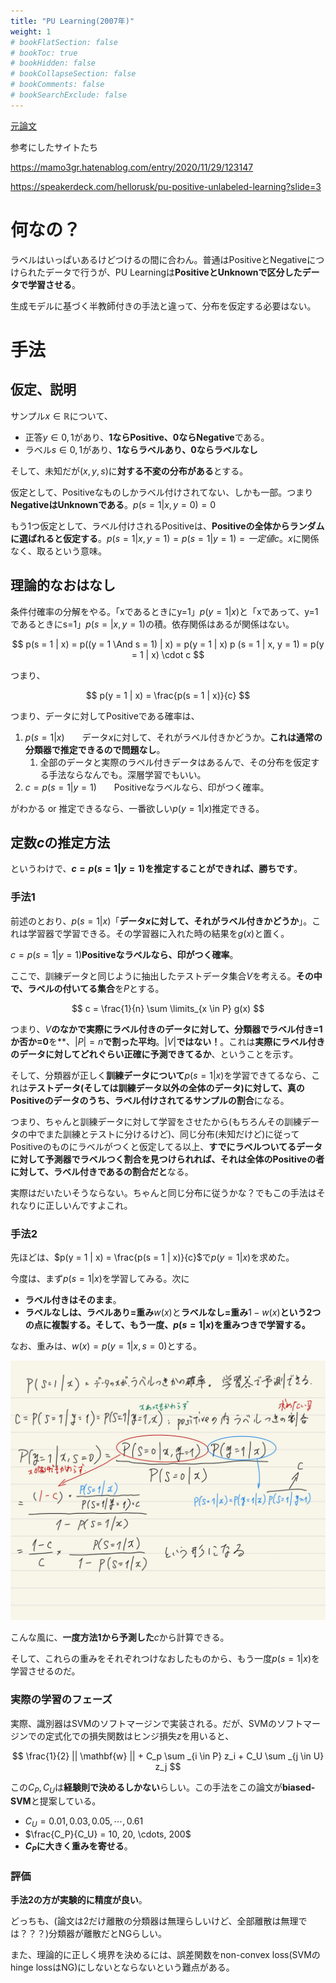 ```yaml
---
title: "PU Learning(2007年)"
weight: 1
# bookFlatSection: false
# bookToc: true
# bookHidden: false
# bookCollapseSection: false
# bookComments: false
# bookSearchExclude: false
---
```


[元論文](https://cseweb.ucsd.edu/~elkan/posonly.pdf)

参考にしたサイトたち

https://mamo3gr.hatenablog.com/entry/2020/11/29/123147

https://speakerdeck.com/hellorusk/pu-positive-unlabeled-learning?slide=3

# 何なの？

ラベルはいっぱいあるけどつけるの間に合わん。普通はPositiveとNegativeにつけられたデータで行うが、PU Learningは**PositiveとUnknownで区分したデータで学習させる**。

生成モデルに基づく半教師付きの手法と違って、分布を仮定する必要はない。

# 手法

## 仮定、説明

サンプル$x \in \mathbb{R}$について、
- 正答$y \in 0, 1$があり、**1ならPositive、0ならNegative**である。
- ラベル$s \in 0, 1$があり、**1ならラベルあり、0ならラベルなし**

そして、未知だが$(x, y, s)$に**対する不変の分布がある**とする。

仮定として、Positiveなものしかラベル付けされてない、しかも一部。つまり**NegativeはUnknownである**。$p(s = 1| x, y = 0) = 0$

もう1つ仮定として、ラベル付けされるPositiveは、**Positiveの全体からランダムに選ばれると仮定する**。$p(s = 1 | x, y = 1) = p(s = 1 | y = 1) = 一定値c$。$x$に関係なく、取るという意味。

## 理論的なおはなし

条件付確率の分解をやる。「xであるときにy=1」$p(y = 1 | x)$と「xであって、y=1であるときにs=1」$p(s = | x, y = 1)$の積。依存関係はあるが関係はない。

$$
p(s = 1 | x) = p((y = 1 \And s = 1) | x) = p(y = 1 | x) p (s = 1 | x, y = 1) = p(y = 1 | x) \cdot c
$$

つまり、

$$
p(y = 1 | x) = \frac{p(s = 1 | x)}{c}
$$

つまり、データに対してPositiveである確率は、

1. $p(s = 1 | x)$　　データ$x$に対して、それがラベル付きかどうか。**これは通常の分類器で推定できるので問題なし**。
   1. 全部のデータと実際のラベル付きデータはあるんで、その分布を仮定する手法ならなんでも。深層学習でもいい。
2. $c = p(s = 1 | y = 1)$　　Positiveなラベルなら、印がつく確率。

がわかる or 推定できるなら、一番欲しい$p(y = 1 | x)$推定できる。

## 定数$c$の推定方法

というわけで、**$c = p(s = 1 | y = 1)$を推定することができれば、勝ちです**。

### 手法1

前述のとおり、$p(s = 1 | x)$「**データ$x$に対して、それがラベル付きかどうか**」。これは学習器で学習できる。その学習器に入れた時の結果を$g(x)$と置く。

$c = p(s = 1 | y = 1)$**Positiveなラベルなら、印がつく確率**。

ここで、訓練データと同じように抽出したテストデータ集合$V$を考える。**その中で、ラベルの付いてる集合**を$P$とする。

$$
c = \frac{1}{n} \sum \limits_{x \in P} g(x)
$$

つまり、$V$**のなかで実際にラベル付きのデータに対して、分類器でラベル付き=1か否か=0**を**、$|P|=n$**で割った平均**。$|V|$**ではない！**。これは**実際にラベル付きのデータに対してどれぐらい正確に予測できてるか**、ということを示す。

そして、分類器が正しく**訓練データについて**$p(s = 1 | x)$を学習できてるなら、これは**テストデータ(そしては訓練データ以外の全体のデータ)に対して、真のPositiveのデータのうち、ラベル付けされてるサンプルの割合**になる。

つまり、ちゃんと訓練データに対して学習をさせたから(もちろんその訓練データの中でまた訓練とテストに分けるけど)、同じ分布(未知だけど)に従ってPositiveのものにラベルがつくと仮定してる以上、**すでにラベルついてるデータに対して予測器でラベルつく割合を見つけられれば、それは全体のPositiveの者に対して、ラベル付きであるの割合だと**なる。

実際はだいたいそうならない。ちゃんと同じ分布に従うかな？でもこの手法はそれなりに正しいんですよこれ。

### 手法2

先ほどは、$p(y = 1 | x) = \frac{p(s = 1 | x)}{c}$で$p(y = 1 | x)$を求めた。

今度は、まず$p(s = 1 | x)$を学習してみる。次に

- **ラベル付きはそのまま**。
- **ラベルなしは、ラベルあり=重み**$w(x)$と**ラベルなし=重み**$1 - w(x)$**という2つの点に複製する。そして、もう一度、$p(s = 1 | x)$を重みつきで学習する。**

なお、重みは、$w(x) = p(y = 1 | x, s = 0)$とする。

![](image0.jpg)

こんな風に、**一度方法1から予測した**$c$から計算できる。

そして、これらの重みをそれぞれつけなおしたものから、もう一度$p(s = 1 | x)$を学習させるのだ。

### 実際の学習のフェーズ

実際、識別器はSVMのソフトマージンで実装される。だが、SVMのソフトマージンでの定式化での損失関数はヒンジ損失$z$を用いると、

$$
\frac{1}{2} || \mathbf{w} || + C_p \sum _{i \in P} z_i + C_U \sum _{j \in U} z_j
$$

この$C_P, C_U$は**経験則で決めるしかない**らしい。この手法をこの論文が**biased-SVM**と提案している。

- $C_U = 0.01, 0.03, 0.05, \cdots, 0.61$
- $\frac{C_P}{C_U} = 10, 20, \cdots, 200$
- **$C_P$に大きく重みを寄せる**。

### 評価

**手法2の方が実験的に精度が良い**。

どっちも、(論文は2だけ離散の分類器は無理らしいけど、全部離散は無理では？？？)分類器が離散だとNGらしい。

また、理論的に正しく境界を決めるには、誤差関数をnon-convex loss(SVMのhinge lossはNG)にしないとならないという難点がある。

